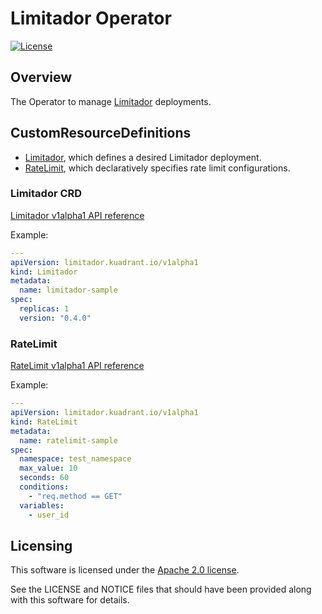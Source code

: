 # Limitador Operator

[![License](https://img.shields.io/badge/license-Apache--2.0-blue.svg)](http://www.apache.org/licenses/LICENSE-2.0)

## Overview

The Operator to manage [Limitador](https://github.com/Kuadrant/limitador) deployments.

## CustomResourceDefinitions

* [Limitador](#limitador), which defines a desired Limitador deployment.
* [RateLimit](#ratelimit), which declaratively specifies rate limit configurations.

### Limitador CRD

[Limitador v1alpha1 API reference](api/v1alpha1/limitador_types.go)

Example:

```yaml
---
apiVersion: limitador.kuadrant.io/v1alpha1
kind: Limitador
metadata:
  name: limitador-sample
spec:
  replicas: 1
  version: "0.4.0"
```

### RateLimit

[RateLimit v1alpha1 API reference](api/v1alpha1/ratelimit_types.go)

Example:

```yaml
---
apiVersion: limitador.kuadrant.io/v1alpha1
kind: RateLimit
metadata:
  name: ratelimit-sample
spec:
  namespace: test_namespace
  max_value: 10
  seconds: 60
  conditions:
    - "req.method == GET"
  variables:
    - user_id
```

## Licensing

This software is licensed under the [Apache 2.0 license](https://www.apache.org/licenses/LICENSE-2.0).

See the LICENSE and NOTICE files that should have been provided along with this software for details.
